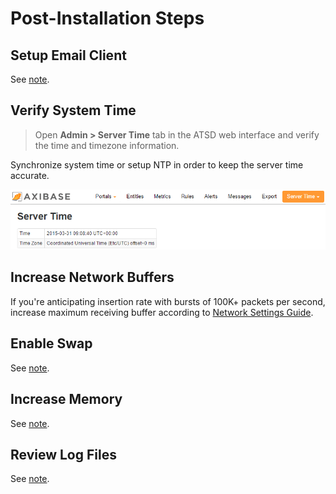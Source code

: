 # Post-Installation Steps

## Setup Email Client

See [note](../administration/setting-up-email-client.md).

## Verify System Time

> Open **Admin > Server Time** tab in the ATSD web interface and verify the
time and timezone information.

Synchronize system time or setup NTP in order to keep the server time accurate.

![Server\_time](images/Server_time.png)

## Increase Network Buffers

If you're anticipating insertion rate with bursts of 100K+ packets per second, 
increase maximum receiving buffer according to [Network Settings Guide](../administration/networking-settings.md).

## Enable Swap

See [note](../administration/enabling-swap-space.md).

## Increase Memory

See [note](../administration/allocating-memory.md).

## Review Log Files

See [note](../administration/logging.md).
